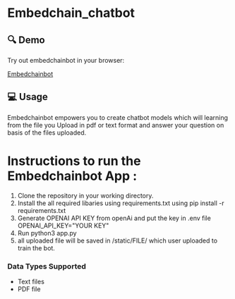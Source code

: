 # Embedchain_chatbot


## 🔍 Demo

Try out embedchainbot in your browser:

[Embedchainbot](https://hrithikshah.pythonanywhere.com/)

## 💻 Usage

Embedchainbot empowers you to create chatbot models which will learning from the file you Upload in pdf or text format and answer your question on basis of the files uploaded. 

# Instructions to run the Embedchainbot App :

1. Clone the repository in your working directory.
2. Install the all required libaries using requirements.txt using pip install -r requirements.txt
3. Generate OPENAI API KEY from openAi and put the key in .env file
   OPENAI_API_KEY="YOUR KEY"
4. Run python3 app.py
5. all uploaded file will be saved in /static/FILE/ which user uploaded to train the bot.
   
   

### Data Types Supported

* Text files
* PDF file


